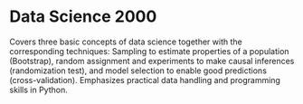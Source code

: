 # Data Science 2000
Covers three basic concepts of data science together with the corresponding techniques: Sampling to estimate properties of a population (Bootstrap), random assignment and experiments to make causal inferences (randomization test), and model selection to enable good predictions (cross-validation). Emphasizes practical data handling and programming skills in Python.
